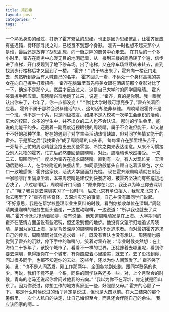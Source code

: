 ```yaml
---
title: 第四章
layout: post
categories: ''
tags: ''
---
```

一个熟悉身影的经过，打断了霍齐繁乱的思绪。也正是因为思绪繁乱，让霍齐反应有些迟钝，待环顾寻找之时，已经觅不到那个身影。
霍齐一时也想不起来那个人是谁，最后还是放弃了胡思乱想，向一街之隔的商务中心走去。
在其后的一个多小时里，霍齐在商务中心漫无目的地闲逛着，从一楼到三楼的商场转了个遍，信步进了直梯，开门发现到了地下停车场。出了电梯，又在停车场继续转来转去，直到找到步行楼梯后才又回到了一楼。
“霍齐！”
终于转出来了，霍齐向一楼正门走去，忽然听到身后有人喊自己的名字。
霍齐回头一看，不远处一个身材高挑的美女在向自己挥手打着招呼。
霍齐在脑海里首先将美女跟在酒店前那个身影对比了一下，确定不是那个人。然后才反应过来，这是自己大学时的同学周晓晴。
霍齐笑着挥手回应着。周晓晴兴奋地跑了过来，说道：“霍齐，真的是你啊。我一眼就认出你来了，七年了，你一点都没变！”
“你比大学时候可漂亮多了。”霍齐笑着回应着。
霍齐不属于那种会说恭维话的人，这句话却绝非恭维。
周晓晴跟霍齐不是一个班，也不是一个系，只是同级校友。如果不是入校初一次学生会组织的活动，偌大的校园，众多的学生中，并不出众的二人也不会认识。
那时的学生会里，能说的比能干的多。还戴着一副高度近视眼镜的周晓晴，属于不会说但能干，却又总干不好的那种学生。好在她遇到了对学生会活动热情缺缺，但对同学热情又能干的霍齐。于是那之后“我找霍齐”成了周晓晴的口头语。
每每霍齐在那里埋头苦干，一旁帮不上忙的周晓晴就会跑出去买些零食、冷饮之类来表达谢意。从来不习惯接受别人礼物的霍齐，忙完后必然要回请周晓晴。对此，周晓晴也欣然接受。
一来二去，周围同学们一度以为霍齐在追求周晓晴。直到有一次，有人发现忙完一天活动后勤的二人，在学校附近的快餐店里，如同饿狼般低头自顾自吃着汉堡包，才众口一致地感慨：霍齐这家伙，活该大学里面打光棍。
现在霍齐跟周晓晴就在附近一家咖啡厅里隔桌坐着，本来周晓晴是建议到快餐店的，被霍齐坚决而有些尴尬地否决了。
点过咖啡后，周晓晴开口问道：“原来你在北京，我还以为毕业你去深圳了。”
“哦？我只是去深圳实习了一段时间，后来北京有单位招人，我就来北京了。你去哪里了？”霍齐有些奇怪，去深圳实习的事情，自己并没有跟同学们说起。
“不好意思，我是在帮学校整理毕业生资料的时候，看到你接收单位在深圳。”周晓晴向送咖啡的服务生低头道谢，一边搅动咖啡，一边说道：“所以我也就去了深圳。”
霍齐也低头搅动着咖啡，没有说话，他知道周晓晴家是在上海。
大学期间的霍齐在感情方面虽说有些迟钝，但还没到傻的地步。他没有众望所归地追求周晓晴，是因为家住上海，家庭背景深厚的周晓晴身边不乏追求者。而对最初霍齐追求自己的传言，周晓晴同对其他追求者一样，既没有否认也没有承认。
周晓晴也感觉到了霍齐的沉默，停下手中的咖啡勺，笑着对霍齐说：“毕业时候突然想：在上海待二十多年了，该换个城市了，看看不一样的世界。正犹豫着去哪里呢，看到你要去深圳，觉得跟你在一个城市，有你照应着心里踏实，就去了。去了没找到你，问过很多同学，也都不知道你的去处。这些年，还以为你人间蒸发了。”
霍齐笑了笑，说：“也不是人间蒸发。刚工作那两年，全国各地到处跑，跟同学联系的也少。再说，我们毕竟不是一个系，同系的同学联系还多一些。对，上个月聚会的时候，青岛的老马还说起你曾问过他我的去向。”
“我以为你不在深圳，肯定就是回山东了。因为你说过，你想工作的地方离家近一些，好照顾父母。”
霍齐的心颤了一下。
那是什么时候说过的话？肯定是说过，但也是大四以前。在大三结束的那个暑假里，一次个人私自的决定，让自己悔恨至今，而且还会伴随自己的余生。
我应该回家的啊......